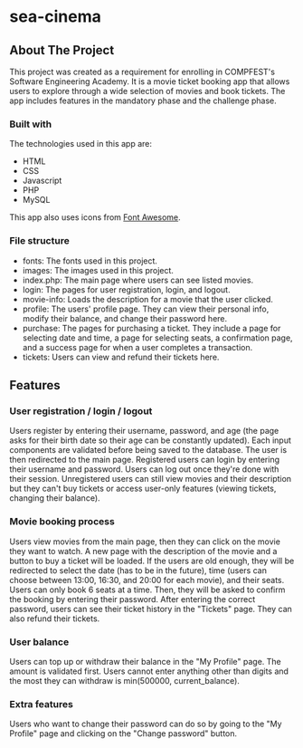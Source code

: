 # sea-cinema

## About The Project
This project was created as a requirement for enrolling in COMPFEST's Software Engineering Academy. It is a movie ticket booking app that allows users to explore through a wide selection of movies and book tickets. The app includes features in the mandatory phase and the challenge phase.

### Built with
The technologies used in this app are:
- HTML
- CSS
- Javascript
- PHP 
- MySQL 

This app also uses icons from [Font Awesome](https://fontawesome.com).


### File structure
- fonts: The fonts used in this project.
- images: The images used in this project.
- index.php: The main page where users can see listed movies.
- login: The pages for user registration, login, and logout.
- movie-info: Loads the description for a movie that the user clicked.
- profile: The users' profile page. They can view their personal info, modify their balance, and change their password here.
- purchase: The pages for purchasing a ticket. They include a page for selecting date and time, a page for selecting seats, a confirmation page, and a success page for when a user completes a transaction.
- tickets: Users can view and refund their tickets here.

## Features

### User registration / login / logout
Users register by entering their username, password, and age (the page asks for their birth date so their age can be constantly updated). Each input components are validated before being saved to the database. The user is then redirected to the main page. Registered users can login by entering their username and password. Users can log out once they're done with their session. Unregistered users can still view movies and their description but they can't buy tickets or access user-only features (viewing tickets, changing their balance).

### Movie booking process
Users view movies from the main page, then they can click on the movie they want to watch. A new page with the description of the movie and a button to buy a ticket will be loaded. If the users are old enough, they will be redirected to select the date (has to be in the future), time (users can choose between 13:00, 16:30, and 20:00 for each movie), and their seats. Users can only book 6 seats at a time.
Then, they will be asked to confirm the booking by entering their password. After entering the correct password, users can see their ticket history in the "Tickets" page. They can also refund their tickets.

### User balance
Users can top up or withdraw their balance in the "My Profile" page. The amount is validated first. Users cannot enter anything other than digits and the most they can withdraw is min(500000, current_balance).

### Extra features
Users who want to change their password can do so by going to the "My Profile" page and clicking on the "Change password" button.

